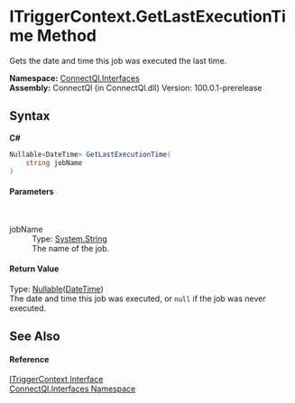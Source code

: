 # ITriggerContext.GetLastExecutionTime Method 
 

Gets the date and time this job was executed the last time.

**Namespace:**&nbsp;<a href="N_ConnectQl_Interfaces">ConnectQl.Interfaces</a><br />**Assembly:**&nbsp;ConnectQl (in ConnectQl.dll) Version: 100.0.1-prerelease

## Syntax

**C#**<br />
``` C#
Nullable<DateTime> GetLastExecutionTime(
	string jobName
)
```


#### Parameters
&nbsp;<dl><dt>jobName</dt><dd>Type: <a href="http://msdn2.microsoft.com/en-us/library/s1wwdcbf" target="_blank">System.String</a><br />The name of the job.</dd></dl>

#### Return Value
Type: <a href="http://msdn2.microsoft.com/en-us/library/b3h38hb0" target="_blank">Nullable</a>(<a href="http://msdn2.microsoft.com/en-us/library/03ybds8y" target="_blank">DateTime</a>)<br />The date and time this job was executed, or `null` if the job was never executed.

## See Also


#### Reference
<a href="T_ConnectQl_Interfaces_ITriggerContext">ITriggerContext Interface</a><br /><a href="N_ConnectQl_Interfaces">ConnectQl.Interfaces Namespace</a><br />